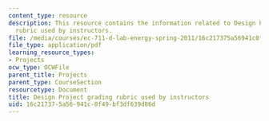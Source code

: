 ```yaml
---
content_type: resource
description: This resource contains the information related to Design Project grading
  rubric used by instructors.
file: /media/courses/ec-711-d-lab-energy-spring-2011/16c217375a56941c0f49bf3df639d86d_MITEC_711S11_proj_rubric.pdf
file_type: application/pdf
learning_resource_types:
- Projects
ocw_type: OCWFile
parent_title: Projects
parent_type: CourseSection
resourcetype: Document
title: Design Project grading rubric used by instructors
uid: 16c21737-5a56-941c-0f49-bf3df639d86d
---
```

